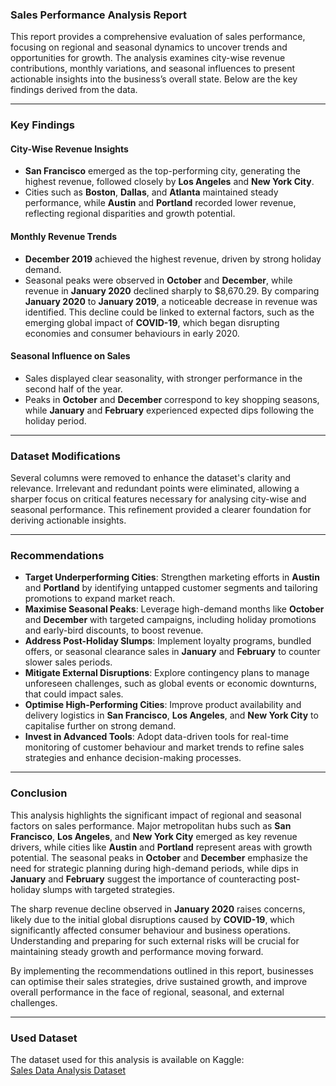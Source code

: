 ### Sales Performance Analysis Report  

This report provides a comprehensive evaluation of sales performance, focusing on regional and seasonal dynamics to uncover trends and opportunities for growth. The analysis examines city-wise revenue contributions, monthly variations, and seasonal influences to present actionable insights into the business’s overall state. Below are the key findings derived from the data.  

---

### Key Findings  

#### City-Wise Revenue Insights  
- **San Francisco** emerged as the top-performing city, generating the highest revenue, followed closely by **Los Angeles** and **New York City**.  
- Cities such as **Boston**, **Dallas**, and **Atlanta** maintained steady performance, while **Austin** and **Portland** recorded lower revenue, reflecting regional disparities and growth potential.  

#### Monthly Revenue Trends  
- **December 2019** achieved the highest revenue, driven by strong holiday demand.  
- Seasonal peaks were observed in **October** and **December**, while revenue in **January 2020** declined sharply to $8,670.29. By comparing **January 2020** to **January 2019**, a noticeable decrease in revenue was identified. This decline could be linked to external factors, such as the emerging global impact of **COVID-19**, which began disrupting economies and consumer behaviours in early 2020.  

#### Seasonal Influence on Sales  
- Sales displayed clear seasonality, with stronger performance in the second half of the year.  
- Peaks in **October** and **December** correspond to key shopping seasons, while **January** and **February** experienced expected dips following the holiday period.  

---

### Dataset Modifications  

Several columns were removed to enhance the dataset's clarity and relevance. Irrelevant and redundant points were eliminated, allowing a sharper focus on critical features necessary for analysing city-wise and seasonal performance. This refinement provided a clearer foundation for deriving actionable insights.  

---

### Recommendations  

- **Target Underperforming Cities**: Strengthen marketing efforts in **Austin** and **Portland** by identifying untapped customer segments and tailoring promotions to expand market reach.  
- **Maximise Seasonal Peaks**: Leverage high-demand months like **October** and **December** with targeted campaigns, including holiday promotions and early-bird discounts, to boost revenue.  
- **Address Post-Holiday Slumps**: Implement loyalty programs, bundled offers, or seasonal clearance sales in **January** and **February** to counter slower sales periods.  
- **Mitigate External Disruptions**: Explore contingency plans to manage unforeseen challenges, such as global events or economic downturns, that could impact sales.  
- **Optimise High-Performing Cities**: Improve product availability and delivery logistics in **San Francisco**, **Los Angeles**, and **New York City** to capitalise further on strong demand.  
- **Invest in Advanced Tools**: Adopt data-driven tools for real-time monitoring of customer behaviour and market trends to refine sales strategies and enhance decision-making processes.  

---

### Conclusion  

This analysis highlights the significant impact of regional and seasonal factors on sales performance. Major metropolitan hubs such as **San Francisco**, **Los Angeles**, and **New York City** emerged as key revenue drivers, while cities like **Austin** and **Portland** represent areas with growth potential. The seasonal peaks in **October** and **December** emphasize the need for strategic planning during high-demand periods, while dips in **January** and **February** suggest the importance of counteracting post-holiday slumps with targeted strategies.

The sharp revenue decline observed in **January 2020** raises concerns, likely due to the initial global disruptions caused by **COVID-19**, which significantly affected consumer behaviour and business operations. Understanding and preparing for such external risks will be crucial for maintaining steady growth and performance moving forward.

By implementing the recommendations outlined in this report, businesses can optimise their sales strategies, drive sustained growth, and improve overall performance in the face of regional, seasonal, and external challenges.

---

### Used Dataset  
The dataset used for this analysis is available on Kaggle:  
[Sales Data Analysis Dataset](https://www.kaggle.com/datasets/beekiran/sales-data-analysis)  

